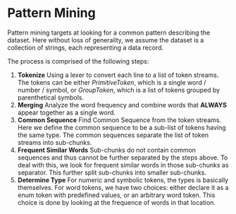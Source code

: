 # Pattern Mining

Pattern mining targets at looking for a common pattern describing the dataset. Here without loss of generality, we assume the dataset is a collection of strings, each representing a data record.

The process is comprised of the following steps:

1. **Tokenize** Using a lexer to convert each line to a list of token streams. The tokens can be either *PrimitiveToken*, which is a single word / number / symbol, or *GroupToken*, which is a list of tokens grouped by parenthetical symbols.
2. **Merging** Analyze the word frequency and combine words that **ALWAYS** appear together as a single word.
3. **Common Sequence** Find Common Sequence from the token streams. Here we define the common sequence to be a sub-list of tokens having the same type. The common sequences separate the list of token streams into sub-chunks.
4. **Frequent Similar Words** Sub-chunks do not contain common sequences and thus cannot be further separated by the steps above. To deal with this, we look for frequent similar words in those sub-chunks as separator. This further split sub-chunks into smaller sub-chunks.
5. **Determine Type** For numeric and symbolic tokens, the types is basically themselves. For word tokens, we have two choices: either declare it as a enum token with predefined values, or an arbitrary word token. This choice is done by looking at the frequence of words in that location.